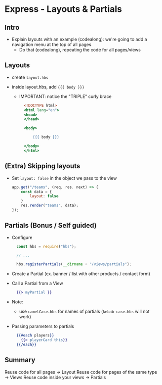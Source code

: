 
# Express - Layouts & Partials

<!-- 

- Status: draft (many things incomplete)

- Notes:
  - Partials take quite a bit to explain if we do codealong (just mention them)

-->


## Intro

- Explain layouts with an example (codealong): we're going to add a navigation menu at the top of all pages
  - Do that (codealong), repeating the code for all pages/views


## Layouts


- create `layout.hbs`
- inside layout.hbs, add `{{{ body }}}`
  
  - IMPORTANT: notice the "TRIPLE" curly brace

    ```hbs
      <!DOCTYPE html>
      <html lang="en">
      <head>
      </head>

      <body>

          {{{ body }}}

      </body>
      </html>
    ```


## (Extra) Skipping layouts

- Set `layout: false` in the object we pass to the view

    ```javascript
    app.get("/teams", (req, res, next) => {
        const data = {
            layout: false
        }
        res.render("teams", data);
    });
    ```


## Partials (Bonus / Self guided)

- Configure 

  ```javascript
    const hbs = require("hbs");

    // ...

    hbs.registerPartials(__dirname + "/views/partials");
  ```

- Create a Partial (ex. banner / list with other products / contact form)


- Call a Partial from a View

  ```hbs
    {{> myPartial }}
  ```

- Note: 
  - use `camelCase.hbs` for names of partials (`kebab-case.hbs` will not work)


- Passing parameters to partials

  ```hbs
    {{#each players}} 
      {{> playerCard this}} 
    {{/each}}
  ```



## Summary

Reuse code for all pages → Layout
Reuse code for pages of the same type → Views
Reuse code inside your views → Partials

